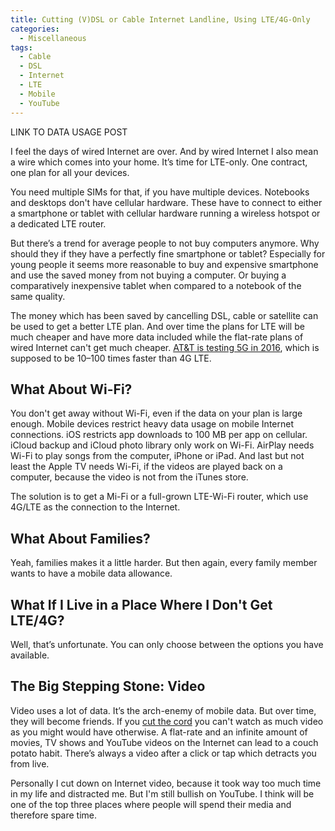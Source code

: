 ```yaml
---
title: Cutting (V)DSL or Cable Internet Landline, Using LTE/4G-Only
categories:
  - Miscellaneous
tags:
  - Cable
  - DSL
  - Internet
  - LTE
  - Mobile
  - YouTube
---
```

LINK TO DATA USAGE POST

I feel the days of wired Internet are over. And by wired Internet I also mean a wire which comes into your home. It’s time for LTE-only. One contract, one plan for all your devices.

You need multiple SIMs for that, if you have multiple devices. Notebooks and desktops don't have cellular hardware. These have to connect to either a smartphone or tablet with cellular hardware running a wireless hotspot or a dedicated LTE router.

But there’s a trend for average people to not buy computers anymore. Why should they if they have a perfectly fine smartphone or tablet? Especially for young people it seems more reasonable to buy and expensive smartphone and use the saved money from not buying a computer. Or buying a comparatively inexpensive tablet when compared to a notebook of the same quality.

The money which has been saved by cancelling DSL, cable or satellite can be used to get a better LTE plan. And over time the plans for LTE will be much cheaper and have more data included while the flat-rate plans of wired Internet can't get much cheaper. [AT&T is testing 5G in 2016](http://about.att.com/story/unveils_5g_roadmap_including_trials.html), which is supposed to be 10–100 times faster than 4G LTE.

## What About Wi-Fi?

You don't get away without Wi-Fi, even if the data on your plan is large enough. Mobile devices restrict heavy data usage on mobile Internet connections. iOS restricts app downloads to 100 MB per app on cellular. iCloud backup and iCloud photo library only work on Wi-Fi. AirPlay needs Wi-Fi to play songs from the computer, iPhone or iPad. And last but not least the Apple TV needs Wi-Fi, if the videos are played back on a computer, because the video is not from the iTunes store.

The solution is to get a Mi-Fi or a full-grown LTE-Wi-Fi router, which use 4G/LTE as the connection to the Internet.

## What About Families?

Yeah, families makes it a little harder. But then again, every family member wants to have a mobile data allowance.

## What If I Live in a Place Where I Don't Get LTE/4G?

Well, that’s unfortunate. You can only choose between the options you have available.

## The Big Stepping Stone: Video

Video uses a lot of data. It’s the arch-enemy of mobile data. But over time, they will become friends. If you [cut the cord](https://michaelnordmeyer.com/cord-cutting-just-do-it) you can't watch as much video as you might would have otherwise. A flat-rate and an infinite amount of movies, TV shows and YouTube videos on the Internet can lead to a couch potato habit. There’s always a video after a click or tap which detracts you from live.

Personally I cut down on Internet video, because it took way too much time in my life and distracted me. But I'm still bullish on YouTube. I think will be one of the top three places where people will spend their media and therefore spare time.

